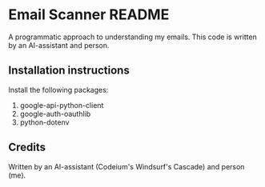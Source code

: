 # Email Scanner README
A programmatic approach to understanding my emails. This code is written by an AI-assistant and person.

## Installation instructions
Install the following packages:
1. google-api-python-client
2. google-auth-oauthlib
3. python-dotenv

## Credits
Written by an AI-assistant (Codeium's Windsurf's Cascade) and person (me).
